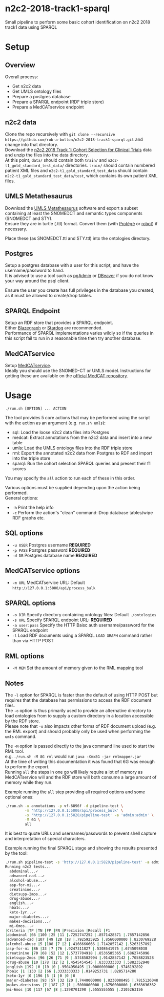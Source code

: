 # n2c2-2018-track1-sparql
Small pipeline to perform some basic cohort identification on n2c2 2018 track1 data using SPARQL

# Setup

## Overview
Overall process:
* Get n2c2 data
* Get UMLS ontology files
* Prepare a postgres database
* Prepare a SPARQL endpoint (RDF triple store)
* Prepare a MedCATservice endpoint

## n2c2 data
Clone the repo recursively with `git clone --recursive https://github.com/rob-a-bolton/n2c2-2018-track1-sparql.git` and change into that directory.  
Download the [n2c2 2018 Track 1: Cohort Selection for Clinical Trials](https://portal.dbmi.hms.harvard.edu/projects/n2c2-2018-t1/) data and unzip the files into the data directory.  
At this point, `data/` should contain both `train/` and `n2c2-t1_gold_standard_test_data/` directories. `train/` should contain numbered patient XML files and `n2c2-t1_gold_standard_test_data` should contain `n2c2-t1_gold_standard_test_data/test`, which contains its own patient XML files.  

## UMLS Metathesaurus

Download the [UMLS Metathesaurus](https://www.nlm.nih.gov/research/umls/index.html) software and export a subset containing at least the SNOMEDCT and semantic types components (SNOMEDCT and STY).  
Ensure they are in turtle (.ttl) format. Convert them (with [Protégé](https://protege.stanford.edu/) or [robot](https://github.com/ontodev/robot)) if necessary.

Place these (as SNOMEDCT.ttl and STY.ttl) into the ontologies directory.  

## Postgres

Setup a postgres database with a user for this script, and have the username/password to hand.  
It is advised to use a tool such as [pgAdmin](https://www.pgadmin.org/) or [DBeaver](https://dbeaver.io/) if you do not know your way around the psql client.  

Ensure the user you create has full privileges in the database you created, as it must be allowed to create/drop tables.

## SPARQL Endpoint

Setup an RDF store that provides a SPARQL endpoint.  
Either [Blazegraph](https://blazegraph.com/) or [Stardog](https://stardog.com/) are recommended.  
Performance of SPARQL implementations varies wildly so if the queries in this script fail to run in a reasonable time then try another database.

## MedCATservice

Setup [MedCATservice](https://github.com/CogStack/MedCATservice).  
Ideally you should use the SNOMED-CT or UMLS model. Instructions for getting these are available on the [official MedCAT repository](https://github.com/CogStack/MedCAT/#snomed-ct-and-umls).  

# Usage

`./run.sh [OPTION] ... ACTION`  

The tool provides 5 core actions that may be performed using the script with the action as an argument (e.g. `run.sh umls`):  
* sql: Load the loose n2c2 data files into Postgres
* medcat: Extract annotations from the n2c2 data and insert into a new table
* umls: Load the UMLS ontology files into the RDF triple store
* rml: Export the annotated n2c2 data from Postgres to RDF and import into the triple store
* sparql: Run the cohort selection SPARQL queries and present their f1 scores

You may specify the `all` action to run each of these in this order.  

Various options must be supplied depending upon the action being performed.  
General options:  
* `-h` Print the help info
* `-c` Perform the action's "clean" command: Drop database tables/wipe RDF graphs etc.

## SQL options
* `-u USER` Postgres username **REQUIRED**
* `-p PASS` Postgres password **REQUIRED**
* `-d DB` Postgres database name **REQUIRED**

## MedCATservice options
* `-m URL` MedCATservice URL: Default `http://127.0.0.1:5000/api/process_bulk`

## SPARQL options
* `-o DIR` Specify directory containing ontology files: Default `./ontologies`
* `-s URL` Specify SPARQL endpoint URL: **REQUIRED**
* `-a user:pass` Specify the HTTP Baisc auth username/password for the SPARQL endpoint
* `-l` Load RDF documents using a SPARQL `LOAD GRAPH` command rather than via HTTP POST

## RML options
* `-M MEM` Set the amount of memory given to the RML mapping tool

## Notes
The `-l` option for SPARQL is faster than the default of using HTTP POST but requires that the database has permissions to access the RDF document files.  
The `-o` option is thus primarily used to provide an alternative directory to load ontologies from to supply a custom directory in a location accessible by the RDF store.  
Please note that `-o` also impacts other forms of RDF document upload (e.g. the RML export) and should probably only be used when performing the `umls` command.  

The `-M` option is passed directly to the java command line used to start the RML tool.  
e.g. `./run.sh -M 8G rml` would run `java -Xmx8G -jar rmlmapper.jar`  
At the time of writing this documentation it was found that 6G was enough to perform the export.  
Running `all` the steps in one go will likely require a lot of memory as MedCATservice will and the RDF store will both consume a large amount of memory while they run.

Example running the `all` step providing all required options and some optional ones:  
```sh
./run.sh -u annotations -p vf-6896f -d pipeline-test \
         -m 'http://127.0.0.1:5000/api/process_bulk' \
         -s 'http://127.0.0.1:5820/pipeline-test' -a 'admin:admin' \
         -M 6G \
         all
```
It is best to quote URLs and usernames/passwords to prevent shell capture and interpretation of special characters.  


Example running the final SPARQL stage and showing the results presented by the tool:
```sh
./run.sh pipeline-test -s 'http://127.0.0.1:5820/pipeline-test' -a admin:admin sparql
Running n2c2 tests...
  abdominal...✓
  advanced-cad...✓
  alcohol-abuse...✓
  asp-for-mi...✓
  creatinine...✓
  dietsupp-2mos...✓
  drug-abuse...✓
  english...✓
  hba1c...✓
  keto-1yr...✓
  major-diabetes...✓
  makes-decisions...✓
  mi-6mos...✓
|Criteria |TP |TN |FP |FN |Precision |Recall |F1
|abdominal |66 |100 |25 |11 |.7252747252 |.8571428571 |.7857142856
|advanced-cad |107 |49 |28 |18 |.7925925925 |.8560000000 |.8230769228
|alcohol-abuse |5 |188 |7 |2 |.4166666666 |.7142857142 |.5263157892
|asp-for-mi |86 |33 |7 |76 |.9247311827 |.5308641975 |.6745098038
|creatinine |70 |68 |52 |12 |.5737704918 |.8536585365 |.6862745096
|dietsupp-2mos |96 |26 |71 |9 |.5748502994 |.9142857142 |.7058823528
|drug-abuse |10 |178 |12 |2 |.4545454545 |.8333333333 |.5882352940
|english |192 |0 |10 |0 |.9504950495 |1.0000000000 |.9746192892
|hba1c |1 |133 |2 |66 |.3333333333 |.0149253731 |.0285714280
|keto-1yr |0 |196 |5 |1 |0 |0 |0
|major-diabetes |93 |57 |32 |20 |.7440000000 |.8230088495 |.7815126048
|makes-decisions |7 |187 |7 |1 |.5000000000 |.8750000000 |.6363636362
|mi-6mos |10 |117 |67 |8 |.1298701298 |.5555555555 |.2105263156
```
